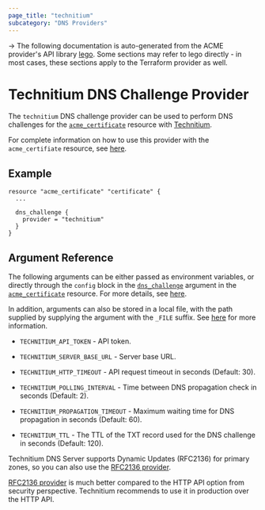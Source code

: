 ```yaml
---
page_title: "technitium"
subcategory: "DNS Providers"
---
```


-> The following documentation is auto-generated from the ACME
provider's API library [lego](https://go-acme.github.io/lego/).  Some
sections may refer to lego directly - in most cases, these sections
apply to the Terraform provider as well.

# Technitium DNS Challenge Provider

The `technitium` DNS challenge provider can be used to perform DNS challenges for
the [`acme_certificate`][resource-acme-certificate] resource with
[Technitium](https://technitium.com/).

[resource-acme-certificate]: ../resources/certificate.md

For complete information on how to use this provider with the `acme_certifiate`
resource, see [here][resource-acme-certificate-dns-challenges].

[resource-acme-certificate-dns-challenges]: ../resources/certificate.md#using-dns-challenges

## Example

```hcl
resource "acme_certificate" "certificate" {
  ...

  dns_challenge {
    provider = "technitium"
  }
}
```
## Argument Reference

The following arguments can be either passed as environment variables, or
directly through the `config` block in the
[`dns_challenge`][resource-acme-certificate-dns-challenge-arg] argument in the
[`acme_certificate`][resource-acme-certificate] resource. For more details, see
[here][resource-acme-certificate-dns-challenges].

[resource-acme-certificate-dns-challenge-arg]: ../resources/certificate.md#dns_challenge

In addition, arguments can also be stored in a local file, with the path
supplied by supplying the argument with the `_FILE` suffix. See
[here][acme-certificate-file-arg-example] for more information.

[acme-certificate-file-arg-example]: ../resources/certificate.md#using-variable-files-for-provider-arguments

* `TECHNITIUM_API_TOKEN` - API token.
* `TECHNITIUM_SERVER_BASE_URL` - Server base URL.

* `TECHNITIUM_HTTP_TIMEOUT` - API request timeout in seconds (Default: 30).
* `TECHNITIUM_POLLING_INTERVAL` - Time between DNS propagation check in seconds (Default: 2).
* `TECHNITIUM_PROPAGATION_TIMEOUT` - Maximum waiting time for DNS propagation in seconds (Default: 60).
* `TECHNITIUM_TTL` - The TTL of the TXT record used for the DNS challenge in seconds (Default: 120).

Technitium DNS Server supports Dynamic Updates (RFC2136) for primary zones,
so you can also use the [RFC2136 provider](https://go-acme.github.io/lego/dns/rfc2136/index.html).

[RFC2136 provider](https://go-acme.github.io/lego/dns/rfc2136/index.html) is much better compared to the HTTP API option from security perspective.
Technitium recommends to use it in production over the HTTP API.

